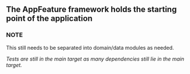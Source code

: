 ## The AppFeature framework holds the starting point of the application

### **NOTE** 

This still needs to be separated into domain/data modules as needed.

_Tests are still in the main target as many dependencies still lie in the main target._

